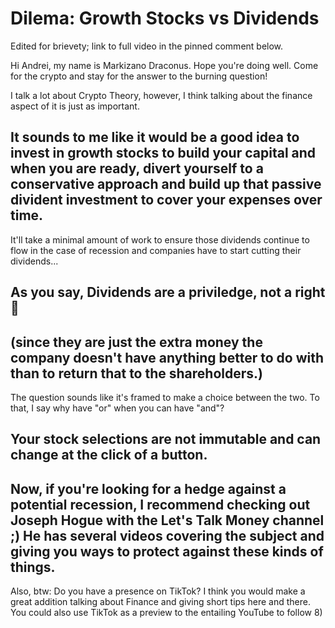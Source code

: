 
# Dilema: Growth Stocks vs Dividends

Edited for brievety; link to full video in the pinned comment below.

Hi Andrei, my name is Markizano Draconus. Hope you're doing well.
Come for the crypto and stay for the answer to the burning question!

I talk a lot about Crypto Theory, however, I think talking about the finance aspect of it is just as important.

It sounds to me like it would be a good idea to invest in growth stocks to build your capital and
when you are ready, divert yourself to a conservative approach and build up that passive divident
investment to cover your expenses over time.
---
It'll take a minimal amount of work to ensure those dividends continue to flow in the case of recession
and companies have to start cutting their dividends...

As you say, Dividends are a priviledge, not a right :shrug:
---
(since they are just the extra money the company
doesn't have anything better to do with than to return that to the shareholders.)
---

The question sounds like it's framed to make a choice between the two.
To that, I say why have "or" when you can have "and"?

Your stock selections are not immutable and can change at the click of a button.
---
Now, if you're looking for a hedge against a potential recession, I recommend checking out Joseph Hogue
with the Let's Talk Money channel ;)
He has several videos covering the subject and giving you ways to protect against these kinds of things.
---
Also, btw: Do you have a presence on TikTok?
I think you would make a great addition talking about Finance and giving short tips here and there.
You could also use TikTok as a preview to the entailing YouTube to follow 8)


